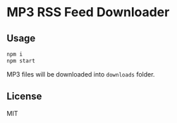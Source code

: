 # MP3 RSS Feed Downloader

## Usage

```bash
npm i
npm start
```
MP3 files will be downloaded into `downloads` folder.

## License
MIT
